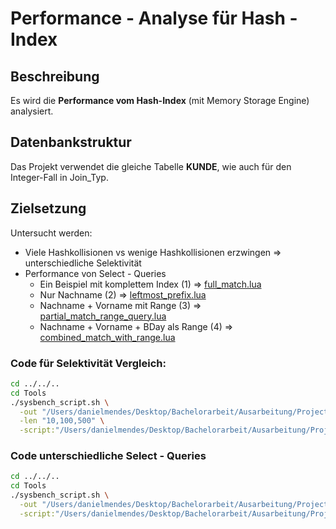 # Performance - Analyse für Hash - Index

## Beschreibung

Es wird die **Performance vom Hash-Index** (mit Memory Storage Engine) analysiert.

## Datenbankstruktur

Das Projekt verwendet die gleiche Tabelle **KUNDE**, wie auch für den Integer-Fall in Join_Typ.

## Zielsetzung
Untersucht werden:
- Viele Hashkollisionen vs wenige Hashkollisionen erzwingen => unterschiedliche Selektivität
- Performance von Select - Queries
    - Ein Beispiel mit komplettem Index (1) => [full_match.lua](Scripts/query_differences/query_differences_select/full_match.lua)
    - Nur Nachname (2) => [leftmost_prefix.lua](Scripts/query_differences/query_differences_select/leftmost_prefix.lua)
    - Nachname + Vorname mit Range (3) => [partial_match_range_query.lua](Scripts/query_differences/query_differences_select/partial_match_range_query.lua)
    - Nachname + Vorname + BDay als Range (4) => [combined_match_with_range.lua](Scripts/query_differences/query_differences_select/combined_match_with_range.lua)


### Code für Selektivität Vergleich:
```bash
cd ../../..
cd Tools
./sysbench_script.sh \
  -out "/Users/danielmendes/Desktop/Bachelorarbeit/Ausarbeitung/Projects/Index/Hash/Output/selectivity_changes" \
  -len "10,100,500" \
  -script:"/Users/danielmendes/Desktop/Bachelorarbeit/Ausarbeitung/Projects/Index/Hash/Scripts/selectivity_changes:true" 
```

### Code unterschiedliche Select - Queries
```bash
cd ../../..
cd Tools
./sysbench_script.sh \
  -out "/Users/danielmendes/Desktop/Bachelorarbeit/Ausarbeitung/Projects/Index/Hash/Output/query_differences" \
  -script:"/Users/danielmendes/Desktop/Bachelorarbeit/Ausarbeitung/Projects/Index/Hash/Scripts/query_differences:false" 
```